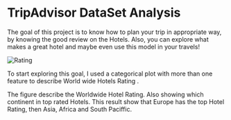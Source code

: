 # TripAdvisor DataSet Analysis

The goal of this project is to know how to plan your trip in appropriate way, by knowing the good review on the Hotels. Also, you can explore what makes a great hotel and maybe even use this model in your travels! 

 ![Rating](https://user-images.githubusercontent.com/93079353/142282742-806b0c2d-28fe-48b1-a0b8-ab40bd77f97b.png)


To start exploring this goal, I used a categorical plot with more than one feature to describe World wide Hotels Rating .

The figure describe the Worldwide Hotel Rating. Also showing which continent in top rated Hotels.
This result show that Europe has the top Hotel Rating, then Asia, Africa and South Paciffic.
